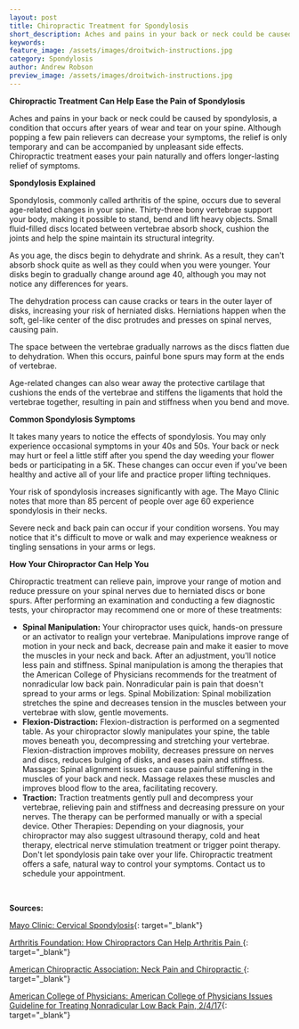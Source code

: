```yaml
---
layout: post
title: Chiropractic Treatment for Spondylosis
short_description: Aches and pains in your back or neck could be caused by spondylosis, a condition that occurs after years of wear and tear on your spine.
keywords:
feature_image: /assets/images/droitwich-instructions.jpg
category: Spondylosis
author: Andrew Robson
preview_image: /assets/images/droitwich-instructions.jpg
---
```


**Chiropractic Treatment Can Help Ease the Pain of Spondylosis**

Aches and pains in your back or neck could be caused by spondylosis, a condition that occurs after years of wear and tear on your spine. Although popping a few pain relievers can decrease your symptoms, the relief is only temporary and can be accompanied by unpleasant side effects. Chiropractic treatment eases your pain naturally and offers longer-lasting relief of symptoms.

**Spondylosis Explained**

Spondylosis, commonly called arthritis of the spine, occurs due to several age-related changes in your spine. Thirty-three bony vertebrae support your body, making it possible to stand, bend and lift heavy objects. Small fluid-filled discs located between vertebrae absorb shock, cushion the joints and help the spine maintain its structural integrity.

As you age, the discs begin to dehydrate and shrink. As a result, they can't absorb shock quite as well as they could when you were younger. Your disks begin to gradually change around age 40, although you may not notice any differences for years.

The dehydration process can cause cracks or tears in the outer layer of disks, increasing your risk of herniated disks. Herniations happen when the soft, gel-like center of the disc protrudes and presses on spinal nerves, causing pain.

The space between the vertebrae gradually narrows as the discs flatten due to dehydration. When this occurs, painful bone spurs may form at the ends of vertebrae.

Age-related changes can also wear away the protective cartilage that cushions the ends of the vertebrae and stiffens the ligaments that hold the vertebrae together, resulting in pain and stiffness when you bend and move.

**Common Spondylosis Symptoms**

It takes many years to notice the effects of spondylosis. You may only experience occasional symptoms in your 40s and 50s. Your back or neck may hurt or feel a little stiff after you spend the day weeding your flower beds or participating in a 5K. These changes can occur even if you've been healthy and active all of your life and practice proper lifting techniques.

Your risk of spondylosis increases significantly with age. The Mayo Clinic notes that more than 85 percent of people over age 60 experience spondylosis in their necks.

Severe neck and back pain can occur if your condition worsens. You may notice that it's difficult to move or walk and may experience weakness or tingling sensations in your arms or legs.

**How Your Chiropractor Can Help You**

Chiropractic treatment can relieve pain, improve your range of motion and reduce pressure on your spinal nerves due to herniated discs or bone spurs. After performing an examination and conducting a few diagnostic tests, your chiropractor may recommend one or more of these treatments:

* **Spinal Manipulation:** Your chiropractor uses quick, hands-on pressure or an activator to realign your vertebrae. Manipulations improve range of motion in your neck and back, decrease pain and make it easier to move the muscles in your neck and back. After an adjustment, you'll notice less pain and stiffness. Spinal manipulation is among the therapies that the American College of Physicians recommends for the treatment of nonradicular low back pain. Nonradicular pain is pain that doesn't spread to your arms or legs. Spinal Mobilization: Spinal mobilization stretches the spine and decreases tension in the muscles between your vertebrae with slow, gentle movements.
* **Flexion-Distraction:** Flexion-distraction is performed on a segmented table. As your chiropractor slowly manipulates your spine, the table moves beneath you, decompressing and stretching your vertebrae. Flexion-distraction improves mobility, decreases pressure on nerves and discs, reduces bulging of disks, and eases pain and stiffness. Massage: Spinal alignment issues can cause painful stiffening in the muscles of your back and neck. Massage relaxes these muscles and improves blood flow to the area, facilitating recovery.
* **Traction:** Traction treatments gently pull and decompress your vertebrae, relieving pain and stiffness and decreasing pressure on your nerves. The therapy can be performed manually or with a special device. Other Therapies: Depending on your diagnosis, your chiropractor may also suggest ultrasound therapy, cold and heat therapy, electrical nerve stimulation treatment or trigger point therapy. Don't let spondylosis pain take over your life. Chiropractic treatment offers a safe, natural way to control your symptoms. Contact us to schedule your appointment.

&nbsp;

**Sources:**

[Mayo Clinic: Cervical Spondylosis](https://www.mayoclinic.org/diseases-conditions/cervical-spondylosis/symptoms-causes/syc-20370787){: target="_blank"}&nbsp;

[Arthritis Foundation: How Chiropractors Can Help Arthritis Pain&nbsp;](https://www.arthritis.org/living-with-arthritis/treatments/natural/other-therapies/chiropractic-medicine.php){: target="_blank"}

[American Chiropractic Association: Neck Pain and Chiropractic&nbsp;](https://www.acatoday.org/patients/health-wellness-information/neck-pain-and-chiropractic){: target="_blank"}

[American College of Physicians: American College of Physicians Issues Guideline for Treating Nonradicular Low Back Pain, 2/4/17](https://www.acponline.org/acp-newsroom/american-college-of-physicians-issues-guideline-for-treating-nonradicular-low-back-pain){: target="_blank"}